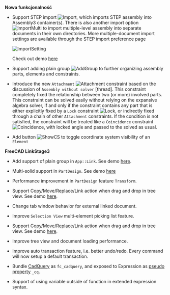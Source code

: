 __Nowa funkcjonalność__

* Support STEP import ![Import](../raw/master/freecad/asm3/Gui/Resources/icons/Assembly_Import.svg?sanitize=true), which imports STEP assembly into Assembly3 container(s). There is also another import option ![ImportMulti](../raw/master/freecad/asm3/Gui/Resources/icons/Assembly_ImportMulti.svg?sanitize=true) to import multiple-level assembly into separate documents in their own directories. More multiple-document import settings are available through the STEP import preference page

  ![ImportSetting](images/import-settings.png)

  Check out demo [here](https://youtu.be/s4uZPmmaNCg)

* Support adding plain group ![AddGroup](../raw/master/freecad/asm3/Gui/Resources/icons/Assembly_New_Group.svg?sanitize=true) to further organizing assembly parts, elements and constraints.

* Introduce the new `Attachment` ![Attachment](../raw/master/freecad/asm3/Gui/Resources/icons/constraints/Assembly_ConstraintAttachment.svg?sanitize=true) constraint based on the discussion of `Assembly without solver` [thread]. This constraint completely fixed the relationship between two (or more) involved parts. This constraint can be solved easily without relying on the expansive algebra solver, if and only if the constraint contains any part that is either explicitly fixed by a `Lock` constraint ![Lock](../raw/master/freecad/asm3/Gui/Resources/icons/constraints/Assembly_ConstraintLock.svg?sanitize=true), or indirectly fixed through a chain of other `Attachment` constraints. If the condition is not satisfied, the constraint will be treated like a `Coincidence` constraint ![Coincidence](../raw/master/freecad/asm3/Gui/Resources/icons/constraints/Assembly_ConstraintCoincidence.svg?sanitize=true), with locked angle and passed to the solved as usual.

* Add button ![ShowCS](../raw/master/freecad/asm3/Gui/Resources/icons/Assembly_ShowElementCS.svg?sanitize=true) to toggle coordinate system visibility of an `Element`


__FreeCAD LinkStage3__

* Add support of plain group in `App::Link`. See demo [here](https://youtu.be/uEhlGxKmVfU).

* Multi-solid support in `PartDesign`. See demo [here](https://youtu.be/fH7h8pvAym8)

* Performance improvement in `PartDesign` feature `Transform`.

* Support Copy/Move/Replace/Link action when drag and drop in tree view. See demo [here](https://youtu.be/f1raOT4thEM).

* Change tab window behavior for external linked document.

* Improve `Selection View` multi-element picking list feature.

* Support Copy/Move/Replace/Link action when drag and drop in tree view. See demo [here](https://youtu.be/UCdJsQe-ZAI).

* Improve tree view and document loading performance.

* Improve auto transaction feature, i.e. better undo/redo. Every command will now setup a default transaction.

* Bundle [CadQuery](https://github.com/dcowden/cadquery) as `fc_cadquery`, and exposed to Expression as [pseudo property](Expression-and-Spreadsheet#user-content-pseudo-property) `_cq`.

* Support of using variable outside of function in extended expression syntax.

